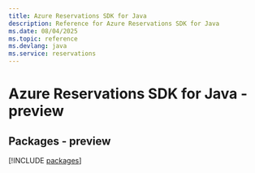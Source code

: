 ```yaml
---
title: Azure Reservations SDK for Java
description: Reference for Azure Reservations SDK for Java
ms.date: 08/04/2025
ms.topic: reference
ms.devlang: java
ms.service: reservations
---
```

# Azure Reservations SDK for Java - preview
## Packages - preview
[!INCLUDE [packages](reservations-index.md)]
